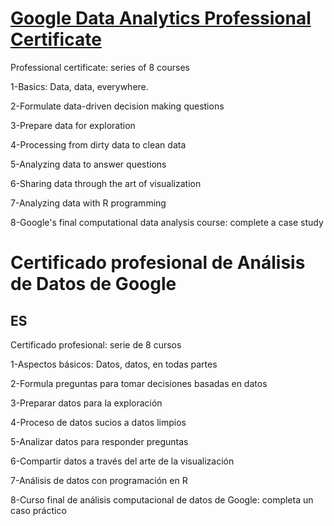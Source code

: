 # [Google Data Analytics Professional Certificate](https://www.coursera.org/professional-certificates/google-data-analytics/ "Google Data Analytics Professional Certificate")

Professional certificate: series of 8 courses

1-Basics: Data, data, everywhere.

2-Formulate data-driven decision making questions

3-Prepare data for exploration

4-Processing from dirty data to clean data

5-Analyzing data to answer questions

6-Sharing data through the art of visualization

7-Analyzing data with R programming

8-Google's final computational data analysis course: complete a case study

# Certificado profesional de Análisis de Datos de Google
## ES

Certificado profesional: serie de 8 cursos

1-Aspectos básicos: Datos, datos, en todas partes

2-Formula preguntas para tomar decisiones basadas en datos

3-Preparar datos para la exploración

4-Proceso de datos sucios a datos limpios

5-Analizar datos para responder preguntas

6-Compartir datos a través del arte de la visualización

7-Análisis de datos con programación en R

8-Curso final de análisis computacional de datos de Google: completa un caso práctico